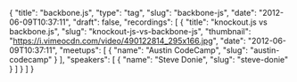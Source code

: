 {
  "title": "backbone.js",
  "type": "tag",
  "slug": "backbone-js",
  "date": "2012-06-09T10:37:11",
  "draft": false,
  "recordings": [
    {
      "title": "knockout.js vs backbone.js",
      "slug": "knockout-js-vs-backbone-js",
      "thumbnail": "https://i.vimeocdn.com/video/490122814_295x166.jpg",
      "date": "2012-06-09T10:37:11",
      "meetups": [
        {
          "name": "Austin CodeCamp",
          "slug": "austin-codecamp"
        }
      ],
      "speakers": [
        {
          "name": "Steve Donie",
          "slug": "steve-donie"
        }
      ]
    }
  ]
}